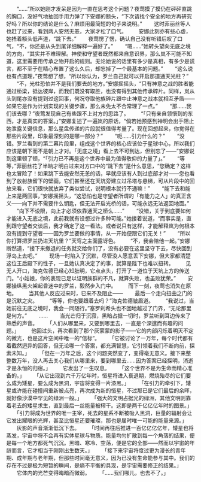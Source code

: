 　　“……”所以她刚才发呆是因为一直在思考这个问题？夜莺摸了摸仍在砰砰直跳的胸口，没好气地抽回手用力弹了下安娜的额头，“下次请找个安全的地方再研究好吗？所以你的结论是什么？麻烦用最简短的句子来说明。”
　　这时菲丽丝等人也赶了过来，看到两人安然无恙，大家才松了口气。
　　安娜此刻亦有些心虚，她捂着额头低声道，“跳下去。”
　　夜莺愣了愣，确认自己没有听错后叹了口气，“不，你还是从头到尾详细解释一遍好了。”
　　“嗯……”她转头望向无底之境的方向，“其实并不难理解。神使和守望者既然都来自意识界，那么岚不可能不知道，这里需要用传承之物开启的规则。无论她说的话里有多少是真相，有多少是谎言，都不至于在精心布置了这么久后，却忘掉了一个最基本的问题。”
　　“这么说也有点道理，”夜莺想了想，“所以你认为，罗兰自己就可以开启那道通天光柱？”
　　“不，光柱恐怕并不是我们要去的地方。”安娜摇摇头，“只有神意之战的胜者能通过桥梁，抵达彼岸，而我们既没有取胜，也没有得到其他传承碎片。同样，岚从头到尾亦没有提到过这回事，何况夺取他族碎片跟中止神意之战本就相互矛盾——如果它是作为计划实现的关键步骤，那么未免太不合常理了一点。”
　　“那……我们该去哪？”夜莺发现自己有些跟不上对方的思路了。
　　“「只有亲自领悟到的东西，才是真实的答案。」”安娜复述了一遍岚的原话，“倘若她预感到神明会出手阻止她泄露关键信息，那么星盘传递的片段就很值得考量了。现在回想起来，你觉得在那些片段里，印象最深刻的是哪一部分？”
　　“呃……引力什么的？”
　　“没错。罗兰看到的第二幕片段里，组成这个世界的核心应该位于星球中心，所以我们应该是朝下而不是朝上才对。「无底之境」看上去不可到达，但别忘了——”安娜说到这里顿了顿，“「引力已不再是这个世界中最为值得敬仰的力量了」。”
　　“等等，”菲丽丝花了半晌才明白过来对方口中的“跳下去”是什么意思，“您确定？这样也太冒险了！如果跳下去能安然无恙的话，早就应该有人到过底部才对——您也看到了放射族留下的壁画，它们甚至还在天坑旁建立过吊塔与悬梯，可从片段中的回放来看，它们很快就放弃了类似尝试，说明根本就行不通嘛！”
　　“能下去和能上来是两回事，”安娜摇摇头，“这恐怕也是守望者所谓的「有能力之人」的真正含义——向下并不需要什么钥匙，但无法开启光桥的话，可能永远无法返回地面。”
　　“向下不设限，向上才必须依靠通天之桥么……”
　　“没错，关于到底要如何才能进入无底之境，此前我就有设想过许多种可能。”她接着说道，“而事实是，直到跟守望者交谈后，我才确定了这一看法。或者说只有这样，才能解释岚为何根本没有提到守望者——因为罗兰要做的事情，从一开始便跟它们无关！”
　　“所以你打算把罗兰扔进天坑里？”天穹之主面露讶色。
　　“不，我会陪他一起。”安娜断然道，“接下来撤退的任务就交给你们了，没有必要在这里坚守下去，尽快回到浮岛上去吧。”
　　现场一时陷入了沉默，尽管没人愿意丢下安娜，但大家都清楚这位王后殿下的性子，一旦她认真决定了的事，就算是陛下也难以扭转。
　　见无人开口，海克佐德已经心知肚明，它点点头，打开了一道位于天坑上方的传送门。“小姑娘，你的表现已足以证明族群的不凡，就算失败，也虽败犹荣。”
　　安娜操纵黑火架起昏迷中的罗兰，毅然步入门中。
　　而下一刻，夜莺也消失在原地。
　　当其他人反应过来时，已来不及阻止——
　　最后一个走向扭曲之门的是沉默之灾。
　　“等等，你也要跟着去吗？”海克佐德皱眉道。
　　“我说过，当她前往无底之境时，我会一同随行。”塞罗刹希头也不回地越过了门界，“无论那里是何方。”
　　……
　　当光芒归于沉寂，黑暗占据一切时，罗兰听到耳边传来了熟悉的声音。
　　「人们从哪里来，又要到哪里去，一直是个深邃而有趣的问题。」
　　他回过头，再次看到了那个灰蒙蒙的影子——它的内部闪烁着明灭不定的微光，也是这片空间中唯一的“信标”。
　　「它被讨论了一万年，每个时代都有着截然迥异的回答，但无论哪一个答案，都充满智慧，它引领着我们不断向前，探索未知。」
　　「但在一万年之后，这个问题突然变了，变得毫无意义。接下来整整数万年，没人再去关心我们从哪里来，要到哪里去……因为答案已经探明，消逝才是永恒的归宿。」
　　它发出了一生叹息。
　　「这个世界不是为生命而精心准备的。」
　　「从它出现到六千万亿年时，恒星将进入衰退期，燃烧殆尽的它们要么成为矮星，要么成为黑洞，宇宙将变得一片漆黑。」
　　「在引力的牵引下，矮星或许能在碰撞间重新被点亮，再次成为新的恒星，不过那已是它们最后的余晖，就好像沙漠中罕见的绿洲一般。」
　　「强大的文明占据光的绿洲，其他文明则靠着老去的矮星求生，直到最后一丝能量被榨干。这即是两千亿亿亿年时的图景。」
　　「引力将成为世界的唯一主宰，死去的星系不断被吸入黑洞，巨量的辐射会让它发出耀眼的光辉，甚至比恒星还要璀璨，那也是届时唯一可能的能量来源。」
　　灰影的声音渐渐低沉下去。
　　「时间再往后推进一百亿亿亿亿年，矮星也将蒸发，宇宙中将不会再有实体星球与物质。能量均匀扩散到每一个角落的结果，便是每一个地方都死气沉沉。黑暗、寒冷、空荡，便是它的全部——然而以宇宙的年龄而言，它才相当于刚刚出生数天。」
　　「接下来宇宙将度过更为漫长的青年期、成年期与老年期，但那些时间毫无意义，因为已没有生命能参与其中。我们的存在不过是极为短暂的瞬间，是熵不平衡的具现，是宇宙需要修正的结果。」
　　它体内的光芒变得晦暗而微弱。
　　「……我们哪儿，也去不了。」